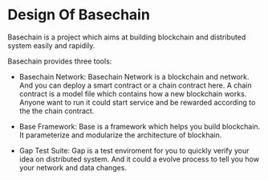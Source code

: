 Design Of Basechain
===
Basechain is a project which aims at building blockchain and distributed system easily and rapidily.

Basechain provides three tools:

- Basechain Network: Basechain Network is a blockchain and network. And you can deploy a smart contract or a chain contract here. A chain contract is a model file which contains how a new blockchain works. Anyone want to run it could start service and be rewarded according to the the chain contract.

- Base Framework: Base is a framework which helps you build blockchain. It parameterize and modularize the architecture of blockhain. 

- Gap Test Suite: Gap is a test enviroment for you to quickly verify your idea on distributed system. And it could a evolve process to tell you how your network and data changes.